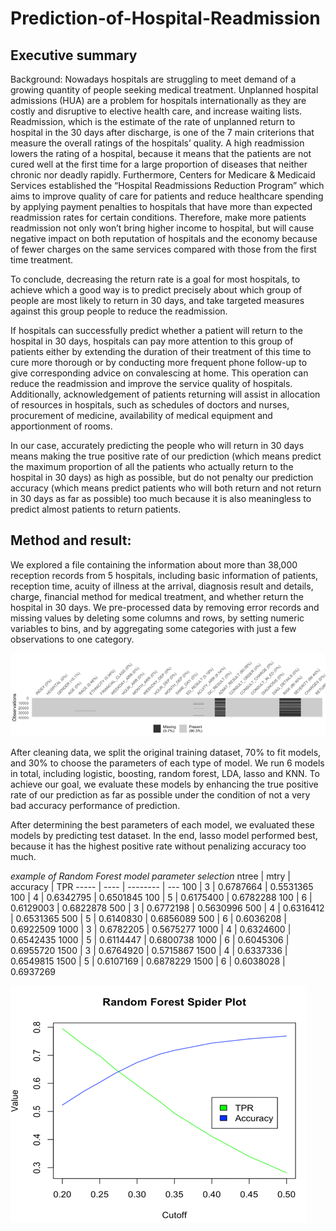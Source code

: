 # Prediction-of-Hospital-Readmission


## Executive summary

Background:
Nowadays hospitals are struggling to meet demand of a growing quantity of people seeking medical treatment. Unplanned hospital admissions (HUA) are a problem for hospitals internationally as they are costly and disruptive to elective health care, and increase waiting lists. Readmission, which is the estimate of the rate of unplanned return to hospital in the 30 days after discharge, is one of the 7 main criterions that measure the overall ratings of the hospitals’ quality.  A high readmission lowers the rating of a hospital, because it means that the patients are not cured well at the first time for a large proportion of diseases that neither chronic nor deadly rapidly. Furthermore, Centers for Medicare & Medicaid Services established the “Hospital Readmissions Reduction Program” which aims to improve quality of care for patients and reduce healthcare spending by applying payment penalties to hospitals that have more than expected readmission rates for certain conditions. Therefore, make more patients readmission not only won’t bring higher income to hospital, but will cause negative impact on both reputation of hospitals and the economy because of fewer charges on the same services compared with those from the first time treatment.

To conclude, decreasing the return rate is a goal for most hospitals, to achieve which a good way is to predict precisely about which group of people are most likely to return in 30 days, and take targeted measures against this group people to reduce the readmission. 

If hospitals can successfully predict whether a patient will return to the hospital in 30 days, hospitals can pay more attention to this group of patients either by extending the duration of their treatment of this time to cure more thorough or by conducting more frequent phone follow-up to give corresponding advice on convalescing at home. This operation can reduce the readmission and improve the service quality of hospitals. Additionally, acknowledgement of patients returning will assist in allocation of resources in hospitals, such as schedules of doctors and nurses, procurement of medicine, availability of medical equipment and apportionment of rooms.

In our case, accurately predicting the people who will return in 30 days means making the true positive rate of our prediction (which means predict the maximum proportion of all the patients who actually return to the hospital in 30 days) as high as possible, but do not penalty our prediction accuracy (which means predict patients who will both return and not return in 30 days as far as possible) too much because it is also meaningless to predict almost patients to return patients. 

## Method and result:
We explored a file containing the information about more than 38,000 reception records from 5 hospitals, including basic information of patients, reception time, acuity of illness at the arrival, diagnosis result and details, charge, financial method for medical treatment, and whether return the hospital in 30 days. We pre-processed data by removing error records and missing values by deleting some columns and rows, by setting numeric variables to bins, and by aggregating some categories with just a few observations to one category.  

![Image of DataInsight](https://github.com/shenzijian/Prediction-of-Hospital-Readmission/blob/master/data%20insights.png)

After cleaning data, we split the original training dataset, 70% to fit models, and 30% to choose the parameters of each type of model. We run 6 models in total, including logistic, boosting, random forest, LDA, lasso and KNN. To achieve our goal, we evaluate these models by enhancing the true positive rate of our prediction as far as possible under the condition of not a very bad accuracy performance of prediction. 

After determining the best parameters of each model, we evaluated these models by predicting test dataset. In the end, lasso model performed best, because it has the highest positive rate without penalizing accuracy too much.

_example of Random Forest model parameter selection_
ntree | mtry | accuracy | TPR
----- | ---- | -------- | ---
100	| 3	| 0.6787664	| 0.5531365
100	| 4	| 0.6342795	| 0.6501845
100	| 5	| 0.6175400	| 0.6782288
100	| 6	| 0.6129003	| 0.6822878
500	| 3	| 0.6772198	| 0.5630996
500	| 4	| 0.6316412	| 0.6531365
500	| 5	| 0.6140830	| 0.6856089
500	| 6	| 0.6036208	| 0.6922509
1000 | 3 | 0.6782205	| 0.5675277
1000	| 4	| 0.6324600	| 0.6542435
1000	| 5	| 0.6114447	| 0.6800738
1000	| 6	| 0.6045306	| 0.6955720
1500	| 3	| 0.6764920	| 0.5715867
1500	| 4	| 0.6337336	| 0.6549815
1500	| 5	| 0.6107169	| 0.6878229
1500	| 6	| 0.6038028	| 0.6937269

![Image of Random Forest spider plot](https://github.com/shenzijian/Prediction-of-Hospital-Readmission/blob/master/random%20forest%20spider%20plot.png)




 
